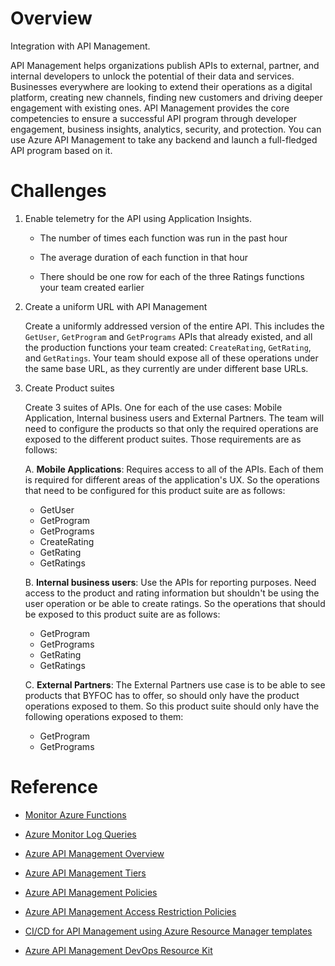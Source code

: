 # Overview
Integration with API Management.

API Management helps organizations publish APIs to external, partner, and internal developers to unlock the potential of their data and services. Businesses everywhere are looking to extend their operations as a digital platform, creating new channels, finding new customers and driving deeper engagement with existing ones. API Management provides the core competencies to ensure a successful API program through developer engagement, business insights, analytics, security, and protection. You can use Azure API Management to take any backend and launch a full-fledged API program based on it.

# Challenges

1. Enable telemetry for the API using Application Insights.

    * The number of times each function was run in the past hour

    * The average duration of each function in that hour

    * There should be one row for each of the three Ratings functions your team created earlier

2. Create a uniform URL with API Management

    Create a uniformly addressed version of the entire API. This includes the `GetUser`, `GetProgram` and `GetPrograms` APIs that already existed, and all the production functions your team created: `CreateRating`, `GetRating`, and `GetRatings`. Your team should expose all of these operations under the same base URL, as they currently are under different base URLs.

3. Create Product suites

    Create 3 suites of APIs. One for each of the use cases: Mobile Application, Internal business users and External Partners. The team will need to configure the products so that only the required operations are exposed to the different product suites. Those requirements are as follows:

    A. **Mobile Applications**: Requires access to all of the APIs. Each of them is required for different areas of the application's UX. So the operations that need to be configured for this product suite are as follows:

    * GetUser
    * GetProgram
    * GetPrograms
    * CreateRating
    * GetRating
    * GetRatings

    B. **Internal business users**: Use the APIs for reporting purposes.  Need access to the product and rating information but shouldn't be using the user operation or be able to create ratings.  So the operations that should be exposed to this product suite are as follows:

    * GetProgram
    * GetPrograms
    * GetRating
    * GetRatings

    C. **External Partners**: The External Partners use case is to be able to see products that BYFOC has to offer, so should only have the product operations exposed to them. So this product suite should only have the following operations exposed to them:

    * GetProgram
    * GetPrograms

# Reference

* [Monitor Azure Functions](https://docs.microsoft.com/azure/azure-functions/functions-monitoring)

* [Azure Monitor Log Queries](https://docs.microsoft.com/azure/azure-monitor/log-query/log-query-overview)

* [Azure API Management Overview](https://docs.microsoft.com/azure/api-management/api-management-key-concepts)

* [Azure API Management Tiers](https://docs.microsoft.com/azure/api-management/api-management-features)

* [Azure API Management Policies](https://docs.microsoft.com/azure/api-management/set-edit-policies)

* [Azure API Management Access Restriction Policies](https://docs.microsoft.com/azure/api-management/api-management-access-restriction-policies)

* [CI/CD for API Management using Azure Resource Manager templates](https://docs.microsoft.com/en-us/azure/api-management/devops-api-development-templates)

* [Azure API Management DevOps Resource Kit](https://github.com/Azure/azure-api-management-devops-resource-kit)